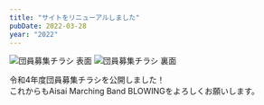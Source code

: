 ```yaml
---
title: "サイトをリニューアルしました"
pubDate: 2022-03-28
year: "2022"
---
```


![団員募集チラシ 表面](@/assets/2022flyer_join_us_1.webp)
![団員募集チラシ 裏面](@/assets/2022flyer_join_us_2.webp)

令和4年度団員募集チラシを公開しました！\
これからもAisai Marching Band BLOWINGをよろしくお願いします。
